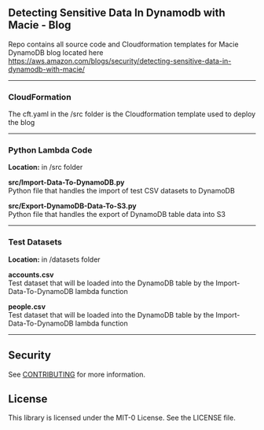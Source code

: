 ## Detecting Sensitive Data In Dynamodb with Macie - Blog

Repo contains all source code and Cloudformation templates for Macie DynamoDB blog located here https://aws.amazon.com/blogs/security/detecting-sensitive-data-in-dynamodb-with-macie/

<hr/>

### CloudFormation

The cft.yaml in the /src folder is the Cloudformation template used to deploy the blog

<hr/>

### Python Lambda Code

**Location:** in /src folder

**src/Import-Data-To-DynamoDB.py**
<br>
Python file that handles the import of test CSV datasets to DynamoDB

**src/Export-DynamoDB-Data-To-S3.py**
<br>
Python file that handles the export of DynamoDB table data into S3

<hr/>

### Test Datasets

**Location:** in /datasets folder

**accounts.csv** <br>Test dataset that will be loaded into the DynamoDB table by the Import-Data-To-DynamoDB lambda function

**people.csv** <br> Test dataset that will be loaded into the DynamoDB table by the Import-Data-To-DynamoDB lambda function

<hr/>

## Security

See [CONTRIBUTING](CONTRIBUTING.md#security-issue-notifications) for more information.

## License

This library is licensed under the MIT-0 License. See the LICENSE file.
